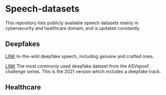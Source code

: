 # Speech-datasets
This repository lists publicly available speech datasets mainly in cybersecurity and healthcare domain, and is updated constantly.
## Deepfakes
[LINK](https://deepfake-demo.aisec.fraunhofer.de/in_the_wild) In-the-wild deepfake speech, including genuine and crafted ones.

[LINK](https://www.asvspoof.org/index2021.html) The most commonly used deepfake dataset from the ASVspoof challenge series. This is the 2021 version which includes a deepfake track.

## Healthcare




